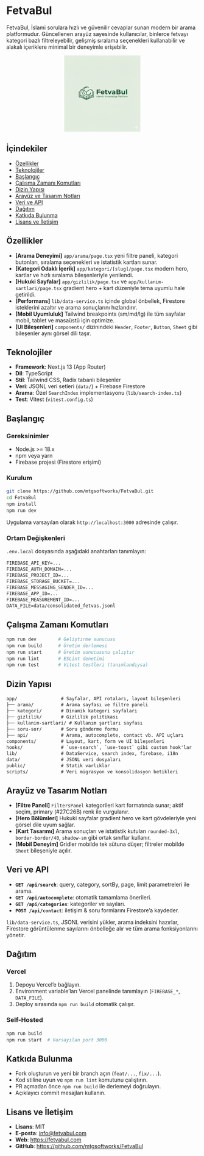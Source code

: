 # FetvaBul

FetvaBul, İslami sorulara hızlı ve güvenilir cevaplar sunan modern bir arama platformudur. Güncellenen arayüz sayesinde kullanıcılar, binlerce fetvayı kategori bazlı filtreleyebilir, gelişmiş sıralama seçenekleri kullanabilir ve alakalı içeriklere minimal bir deneyimle erişebilir.

<p align="center">
  <img src="./public/fetvabul_logo.png" alt="FetvaBul Logo" width="200" />
</p>

## İçindekiler

- [Özellikler](#özellikler)
- [Teknolojiler](#teknolojiler)
- [Başlangıç](#başlangıç)
- [Çalışma Zamanı Komutları](#çalışma-zamanı-komutları)
- [Dizin Yapısı](#dizin-yapısı)
- [Arayüz ve Tasarım Notları](#arayüz-ve-tasarım-notları)
- [Veri ve API](#veri-ve-api)
- [Dağıtım](#dağıtım)
- [Katkıda Bulunma](#katkıda-bulunma)
- [Lisans ve İletişim](#lisans-ve-iletişim)

## Özellikler

- **[Arama Deneyimi]** `app/arama/page.tsx` yeni filtre paneli, kategori butonları, sıralama seçenekleri ve istatistik kartları sunar.
- **[Kategori Odaklı İçerik]** `app/kategori/[slug]/page.tsx` modern hero, kartlar ve hızlı sıralama bileşenleriyle yenilendi.
- **[Hukuki Sayfalar]** `app/gizlilik/page.tsx` ve `app/kullanim-sartlari/page.tsx` gradient hero + kart düzeniyle tema uyumlu hale getirildi.
- **[Performans]** `lib/data-service.ts` içinde global önbellek, Firestore isteklerini azaltır ve arama sonuçlarını hızlandırır.
- **[Mobil Uyumluluk]** Tailwind breakpoints (sm/md/lg) ile tüm sayfalar mobil, tablet ve masaüstü için optimize.
- **[UI Bileşenleri]** `components/` dizinindeki `Header`, `Footer`, `Button`, `Sheet` gibi bileşenler aynı görsel dili taşır.

## Teknolojiler

- **Framework**: Next.js 13 (App Router)
- **Dil**: TypeScript
- **Stil**: Tailwind CSS, Radix tabanlı bileşenler
- **Veri**: JSONL veri setleri (`data/`) + Firebase Firestore
- **Arama**: Özel `SearchIndex` implementasyonu (`lib/search-index.ts`)
- **Test**: Vitest (`vitest.config.ts`)

## Başlangıç

### Gereksinimler

- Node.js >= 18.x
- npm veya yarn
- Firebase projesi (Firestore erişimi)

### Kurulum

```bash
git clone https://github.com/mtgsoftworks/FetvaBul.git
cd FetvaBul
npm install
npm run dev
```

Uygulama varsayılan olarak `http://localhost:3000` adresinde çalışır.

### Ortam Değişkenleri

`.env.local` dosyasında aşağıdaki anahtarları tanımlayın:

```env
FIREBASE_API_KEY=...
FIREBASE_AUTH_DOMAIN=...
FIREBASE_PROJECT_ID=...
FIREBASE_STORAGE_BUCKET=...
FIREBASE_MESSAGING_SENDER_ID=...
FIREBASE_APP_ID=...
FIREBASE_MEASUREMENT_ID=...
DATA_FILE=data/consolidated_fetvas.jsonl
```

## Çalışma Zamanı Komutları

```bash
npm run dev        # Geliştirme sunucusu
npm run build      # Üretim derlemesi
npm run start      # Üretim sunucusunu çalıştır
npm run lint       # ESLint denetimi
npm run test       # Vitest testleri (tanımlandıysa)
```

## Dizin Yapısı

```
app/                # Sayfalar, API rotaları, layout bileşenleri
├── arama/          # Arama sayfası ve filtre paneli
├── kategori/       # Dinamik kategori sayfaları
├── gizlilik/       # Gizlilik politikası
├── kullanim-sartlari/ # Kullanım şartları sayfası
├── soru-sor/       # Soru gönderme formu
├── api/            # Arama, autocomplete, contact vb. API uçları
components/         # Layout, kart, form ve UI bileşenleri
hooks/              # `use-search`, `use-toast` gibi custom hook'lar
lib/                # DataService, search index, firebase, i18n
data/               # JSONL veri dosyaları
public/             # Statik varlıklar
scripts/            # Veri migrasyon ve konsolidasyon betikleri
```

## Arayüz ve Tasarım Notları

- **[Filtre Paneli]** `FiltersPanel` kategorileri kart formatında sunar; aktif seçim, primary (#27C26B) renk ile vurgulanır.
- **[Hero Bölümleri]** Hukuki sayfalar gradient hero ve kart gövdeleriyle yeni görsel dile uyum sağlar.
- **[Kart Tasarımı]** Arama sonuçları ve istatistik kutuları `rounded-3xl`, `border-border/40`, `shadow-sm` gibi ortak sınıflar kullanır.
- **[Mobil Deneyim]** Gridler mobilde tek sütuna düşer; filtreler mobilde `Sheet` bileşeniyle açılır.

## Veri ve API

- **`GET /api/search`**: query, category, sortBy, page, limit parametreleri ile arama.
- **`GET /api/autocomplete`**: otomatik tamamlama önerileri.
- **`GET /api/categories`**: kategoriler ve sayıları.
- **`POST /api/contact`**: iletişim & soru formlarını Firestore’a kaydeder.

`lib/data-service.ts`, JSONL verisini yükler, arama indeksini hazırlar, Firestore görüntülenme sayılarını önbelleğe alır ve tüm arama fonksiyonlarını yönetir.
## Dağıtım

### Vercel

1. Depoyu Vercel’e bağlayın.
2. Environment variable’ları Vercel panelinde tanımlayın (`FIREBASE_*`, `DATA_FILE`).
3. Deploy sırasında `npm run build` otomatik çalışır.

### Self-Hosted

```bash
npm run build
npm run start  # Varsayılan port 3000
```

## Katkıda Bulunma

- Fork oluşturun ve yeni bir branch açın (`feat/...`, `fix/...`).
- Kod stiline uyun ve `npm run lint` komutunu çalıştırın.
- PR açmadan önce `npm run build` ile derlemeyi doğrulayın.
- Açıklayıcı commit mesajları kullanın.

## Lisans ve İletişim

- **Lisans**: MIT
- **E-posta**: info@fetvabul.com
- **Web**: https://fetvabul.com
- **GitHub**: https://github.com/mtgsoftworks/FetvaBul